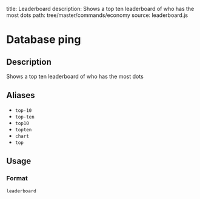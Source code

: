title: Leaderboard
description: Shows a top ten leaderboard of who has the most dots
path: tree/master/commands/economy
source: leaderboard.js

# Database ping

## Description

Shows a top ten leaderboard of who has the most dots

## Aliases

* `top-10`
* `top-ten`
* `top10`
* `topten`
* `chart`
* `top`

## Usage

### Format

`leaderboard`
